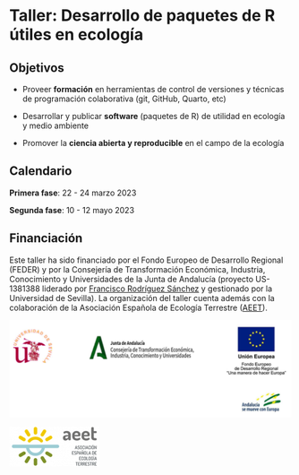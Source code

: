 # Taller: Desarrollo de paquetes de R útiles en ecología

## Objetivos

- Proveer **formación** en herramientas de control de versiones y técnicas de programación colaborativa (git, GitHub, Quarto, etc)

- Desarrollar y publicar **software** (paquetes de R) de utilidad en ecología y medio ambiente

- Promover la **ciencia abierta y reproducible** en el campo de la ecología


## Calendario

**Primera fase**: 22 - 24 marzo 2023

**Segunda fase**: 10 - 12 mayo 2023 


## Financiación

Este taller ha sido financiado por el Fondo Europeo de Desarrollo Regional (FEDER) y por la Consejería de Transformación Económica, Industria, Conocimiento y Universidades de la Junta de Andalucía (proyecto US-1381388 liderado por [Francisco Rodríguez Sánchez](https://frodriguezsanchez.net) y gestionado por la Universidad de Sevilla). La organización del taller cuenta además con la colaboración de la Asociación Española de Ecología Terrestre ([AEET](https://www.aeet.org)). 

![](images/logos.png)

![](images/logoAEET.png)


